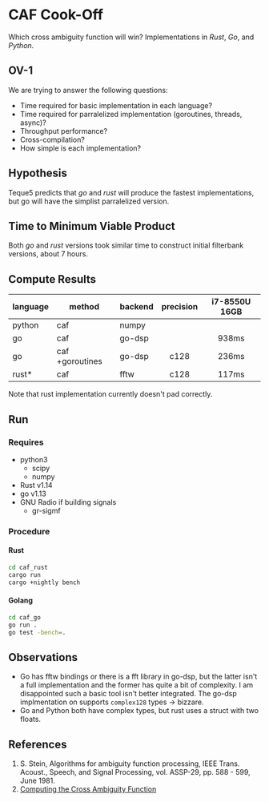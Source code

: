 # CAF Cook-Off
Which cross ambiguity function will win? Implementations in *Rust*, *Go*, and *Python*.


## OV-1
We are trying to answer the following questions:
* Time required for basic implementation in each language?
* Time required for parralelized implementation (goroutines, threads, async)?
* Throughput performance?
* Cross-compilation?
* How simple is each implementation?

## Hypothesis
Teque5 predicts that *go* and *rust* will produce the fastest implementations, but go will have the simplist parralelized version.

## Time to Minimum Viable Product
Both *go* and *rust* versions took similar time to construct initial filterbank versions, about 7 hours.

## Compute Results
| language | method          | backend | precision |   i7-8550U 16GB |
|----------|-----------------|---------|:---------:|:---------------:|
| python   | caf             | numpy   |           |                 |
| go       | caf             | go-dsp  |           |      938ms      |
| go       | caf +goroutines | go-dsp  |  c128     |      236ms      |
| rust*    | caf             | fftw    |  c128     |      117ms      |

Note that rust implementation currently doesn't pad correctly.

## Run
### Requires
* python3
    * scipy
    * numpy
* Rust v1.14
* go v1.13
* GNU Radio if building signals
    * gr-sigmf

### Procedure
#### Rust
```bash
cd caf_rust
cargo run
cargo +nightly bench
```
#### Golang
```bash
cd caf_go
go run .
go test -bench=.
```

## Observations
* Go has fftw bindings or there is a fft library in go-dsp, but the latter isn't a full implementation and the former has quite a bit of complexity. I am disappointed such a basic tool isn't better integrated. The go-dsp implmentation on supports `complex128` types -> bizzare.
* Go and Python both have complex types, but rust uses a struct with two floats.

## References
1) S. Stein, Algorithms for ambiguity function processing,  IEEE Trans. Acoust., Speech, and Signal Processing, vol. ASSP-29, pp. 588 - 599, June 1981.
2) [Computing the Cross Ambiguity Function](http://ws.binghamton.edu/fowler/Fowler%20Personal%20Page/Publications_files/MS_Thesis_Chris_Yatrakis.pdf)
